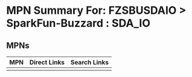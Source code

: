 



# MPN Summary For: FZSBUSDAIO > SparkFun-Buzzard : SDA_IO

## MPNs
  

|MPN|Direct Links|Search Links|
| :--- | :--- | :--- |
||||
